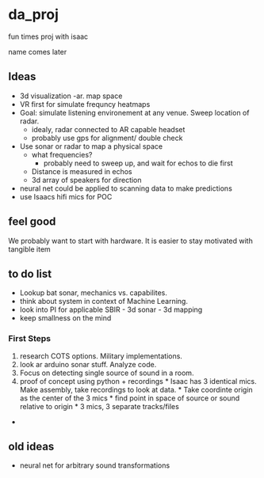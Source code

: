 # da_proj
fun times proj with isaac

name comes later

## Ideas

* 3d visualization -ar. map space
 * VR first for simulate frequncy heatmaps
 * Goal: simulate listening environement at any venue. Sweep location of radar. 
   * idealy, radar connected to AR capable headset
   * probably use gps for alignment/ double check
* Use sonar or radar to map a physical space
  * what frequencies?
    * probably need to sweep up, and wait for echos to die first
  * Distance is measured in echos
  * 3d array of speakers for direction
* neural net could be applied to scanning data to make predictions
* use Isaacs hifi mics for POC

## feel good

We probably want to start with hardware.
It is easier to stay motivated with tangible item


## to do list


* Lookup bat sonar, mechanics vs. capabilites.
* think about system in context of Machine Learning.
* look into PI for applicable SBIR - 3d sonar - 3d mapping 
* keep smallness on the mind 


### First Steps


1. research COTS options. Military implementations.
2. look ar arduino sonar stuff. Analyze code.
3. Focus on detecting single source of sound in a room.
4. proof of concept using python + recordings
        * Isaac has 3 identical mics. Make assembly, take recordings to look at data.
        * Take coordinte origin as the center of the 3 mics
                * find point in space of source or sound relative to origin
        * 3 mics, 3 separate tracks/files




*

## old ideas

* neural net for arbitrary sound transformations
